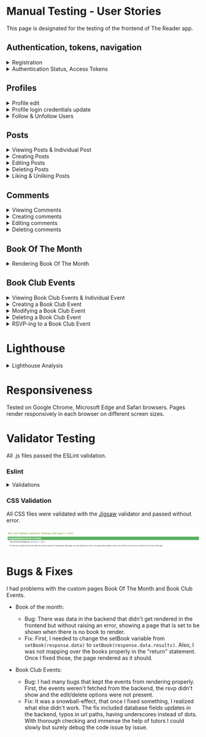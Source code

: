 # **Manual Testing - User Stories**

This page is designated for the testing of the frontend of The Reader app.

## **Authentication, tokens, navigation**

<details>
<summary>Registration</summary>

- **User Story:**

![auth](src/assets/testing_account_registration.png)

- **Required Fields:** The registration form correctly marks the username and password fields as required, preventing submission without these essential details.

- **Sign-Up Button:** The presence and functionality of the "Sign-Up" button are confirmed, allowing users to initiate the account registration process effortlessly.

- **Username Setting:** Users can input and submit a desired username during the registration process without encountering issues.

- **Password Setting:** Users can input and submit a password, and the registration system securely handles the process.

- **Error Messages:** Clear and meaningful validation messages are displayed if a user attempts to register without providing the required username or password.

- **Username Uniqueness:** The registration system enforces username uniqueness, preventing users from registering with an already existing username.
Intentionally triggered errors prompt meaningful error messages, ensuring users are informed when issues like incorrect password length occur during the registration process.

- **User Interaction:** Upon successful registration users are redirected to the "Sign In" page.
Users when not registered or not signed in can't access all features of the site.

![signin](src/assets/signinsignup.png)

</details>

<details>
<summary>Authentication Status, Access Tokens</summary>

- **User Story**:

![login](src/assets/testing_login.png)

- **Username and Password Fields:** Input fields for both the username and password are present on the login page, allowing users to enter their credentials.

- **Login Button:** The "Login" button is implemented and functional, enabling users to initiate the login process effortlessly.

- **Authentication and Redirection:** Users, after entering valid credentials and clicking the "Login" button, are successfully authenticated and redirected to the feed or a designated landing page.

- **Access to Features:** Upon successful authentication, users have access to the sites features, including logout, posting, commenting, and liking.

- **Logout Functionality:** The logout feature works as expected, logging the user out and redirecting them to the appropriate landing page.

- **Error messages:** Clear and informative error messages are displayed if a user attempts to log in with incorrect credentials.

- **User Story**:

![auth2](src/assets/testing_authstatus.png)

- **Authentication Status Display:** Users can view their authentication status prominently displayed on the interface.

- **Visual Elements:** Visual elements, such as messages or icons, effectively communicate the user's authentication status.

- **Real-time Updates:** The authentication status is updated in real-time as the user logs in or out.

- **Restricted Functionalities:** When the user is logged out, certain functionalities are appropriately restricted, ensuring a secure experience.

- **Prompt to Sign In:** The system prompts the user to sign in when attempting to access functionalities that require authentication.

- **Backend API Endpoint:** The backend API endpoint accurately returns the authentication status of the user.

- **React Component:** The React component responsible for displaying the authentication status functions as intended, providing a clear representation.

- **Visual Design:** The visual design of messages or icons aligns with the overall UI/UX and enhances user understanding of their authentication status.

- **Real-time Validation:** Real-time updates are validated, confirming that the authentication status changes promptly and reflects the user's actions.

- **Restricted Functionality:** The logic to restrict certain functionalities for logged-out users is well-implemented.

- **Prompting Mechanism:** The mechanism prompting users to sign in is effective and user-friendly.

![navbar](src/assets/nav.png)

- **User Story:**

![accestoken](src/assets/testing_accesstokens.png)

- **Persistent Login:** Authenticated users remain logged in even after closing and reopening the browser until they manually log out.

- **Token Expiry Handling:** Logic to handle access token expiry is successfully implemented, including token refresh.

- **Reauthentication Prompt:** Users are appropriately prompted to reauthenticate if necessary, ensuring the security of the system.

- **Server-side Token Validation:** The server-side application accurately validates incoming access tokens, preventing unauthorized access.

- **Sign OUt Button:** A "Sign Out" button or option is available, allowing users to manually log out when they choose to end their session.

- **Manual Logout:** The behavior of persistent login is validated when users manually log out, confirming their session termination.

</details>

## **Profiles**

<details>
<summary>Profile edit</summary>

- **User Story:**

![profileedit](src/assets/testing_profileedit.png)

- **Access to Modification Page:** Authenticated users have access to a dedicated page for modifying their profile picture and bio.

- **Profile Picture Modification:** Users can successfully upload a new profile picture, and the system validates that the uploaded image adheres to the specified size limits.

- **Bio Modification:** Users can update their bio, and the changes are accurately saved and displayed on their profile.

- **File Upload Component:** The file upload component for profile pictures functions as intended, providing a user-friendly way to select and upload images.

- **Form and Input Fields:** The modification page includes clear and intuitive form fields for updating the profile picture and bio.

</details>

<details>
<summary>Profile login credentials update</summary>

- **User Story:**

![credupdate](src/assets/testing_logincredupdate.png)

- **Access to Update Page:** Authenticated users can access a dedicated page for updating their username and password.

- **Username Update:** Users can successfully update their username, and the system enforces validation checks to ensure it meets specified requirements (e.g., length, allowed characters).

- **Password Update:** The system implements security validation checks for updating the password, including length requirements and other security measures.

- **Error Handling:** Clear and intuitive error messages are displayed if users encounter issues while updating their username or password.

- **Form Input Fields:** The update page includes form input fields for both the username and password, clearly indicating where users can make changes.

- **Defensive Programming:** Defensive programming techniques are in place to guarantee that only the authenticated user has access to update their own username and password.

- **Database Reflection:** The database accurately reflects the changes in the user's profile after the update, ensuring data consistency.

- **Submission Process:** When users submit the update form, the system correctly processes the information, updating the user's profile with the new username and password.

- **Data Persistence:** Updated login credentials persist accurately, and users can log in with the new information upon subsequent visits.

</details>

<details>
<summary>Follow & Unfollow Users</summary>

- **User Story:**

![followunfollow](src/assets/testing_followunfollow.png)

- **Follow Action:** Clicking the "Follow" button next to another user's profile registers the action on the backend.

- **Unfollow Action:** Clicking the "Unfollow" button next to a user's profile correctly registers the action on the backend.

- **Authentication Checks:** Proper authentication checks are in place to ensure only authenticated users can perform follow and unfollow actions.

- **Backend Logic:** The backend logic accurately updates the database when a user follows or unfollows another user, ensuring data consistency and integrity.

- **Privacy Settings:** Implemented privacy settings control who can follow a user, providing the desired level of user control.

- **Followers List Update:** On the user's profile page, the follower's profile is correctly added or removed from the list of followers based on follow or unfollow actions.

- **Follower Count:** The follower count of the user being followed increments or decreases by one based on the follow or unfollow action.

- **Follow/Unfollow Button Design:** The "Follow/Unfollow" button is well-designed and seamlessly integrated into the user interface.

- **Button States:** The button has different states such as 'Follow,' 'Following,' and 'Unfollow,' with visual updates reflecting the current state.

- **Dynamic UI Updates:** The UI dynamically updates to reflect changes in the follower count and the appearance of the "Follow/Unfollow" button.

- **Intuitive UI:** The user interface is intuitive, making it clear to users the current follow state and how to initiate follow or unfollow actions. Testing confirms smooth transitions between different button states, providing a seamless and visually appealing user experience.

- **Response Handling:** Frontend logic handles responses from the backend after a user follows or unfollows another user, ensuring accurate and timely updates.

</details>

## **Posts**

<details>
<summary>Viewing Posts & Individual Post</summary>

- **User Story:**

![viewposts](src/assets/testing_viewposts.png)

- **Access Individual Post:** Clicking on a post opens a dedicated page to display the individual post, and this functionality works seamlessly.

- **User-Friendliness:** The layout of the individual post page/modal is intuitive and user-friendly.
Essential post details are prominently highlighted, contributing to a positive user experience.

- **Comprehensive Details:** The individual post view includes accurate and comprehensive details such as post content, author's username, timestamp, comments, and likes.

- **Backend Logic:** Backend logic successfully fetches comprehensive details for a specific post without any issues.

- **Frontend Components:** Frontend components dynamically display the retrieved post details as intended, providing a smooth user interface.

- **User Interactions:** Liking or commenting on a post from the individual view functions properly, with immediate and accurate reflections.

</details>

<details>
<summary>Creating Posts</summary>

- **User Story:**

![createposts](src/assets/testing_creatingposts.png)

- **"Create Post" Button:** A "Create Post" button is present within the user interface for authenticated users.

- **Access Control:** Only logged-in users can access the "Create Post" button; attempts by non-authenticated users are appropriately restricted.

- **Form Accessibility:** Clicking on the "Create Post" button opens a form allowing users to input details such as title, content, and any other relevant information for creating a new post.

- **Form Submission:** Users can submit the post through the form, and the system registers the new post in the database.

- **Backend Logic:** Backend logic to handle the creation of posts is implemented and functions as expected.

- **Backend Unit Testing:** Unit tests for the backend logic accurately cover various scenarios related to post creation.

</details>

<details>
<summary>Editing Posts</summary>

- **User Story:**

![editingposts](src/assets/testing_editposts.png)

- **"Edit" Button:** Authenticated users who are creators of a post have an "Edit" button or option next to their posts.

- **Access Control:** The "Edit" button is visible only to the authenticated user who owns the post; unauthorized access is appropriately restricted.

- **Editing Interface:** Clicking the "Edit" button opens an interface allowing users to modify the title and content of their post.

- **Pre-filled Information:** The interface pre-fills with the current title and content for easy modification.

- **Form Accessibility:** The form component allows users to edit the title and content of their posts.

- **Backend Logic:** Backend logic to handle the modification of posts is implemented and functions as expected.

- **Update Frontend:** The frontend updates seamlessly when a post is successfully modified.

- **Backend Unit Testing:** Tests for the backend logic accurately cover various scenarios related to post modification.

</details>

<details>
<summary>Deleting Posts</summary>

- **User Story:**

![deletingposts](src/assets/testing_deleteposts.png)

- **"Delete" Button:** Authenticated users who own a post have a "Delete" button or option next to their posts. Clicking the "Delete" button triggers the post deletion process.

- **Access Control:** The "Delete" button is visible only to the authenticated user who owns the post; unauthorized access is appropriately restricted.

- **Confirmation Prompt:** When attempting to delete a post, there is a confirmation prompt to prevent accidental deletions.

- **Backend Logic:** Backend logic to handle the deletion of posts is implemented and functions as expected.

- **Update Frontend:** The frontend updates seamlessly when a post is successfully deleted.

- **Visual Notice:** Users visually notice that the post has been deleted, with appropriate UI changes.

- **Unit Tests**: Tests for the backend logic accurately cover various scenarios related to post deletion.

</details>

<details>
<summary>Liking & Unliking Posts</summary>

- **User Story:**

![likeunlikeposts](src/assets/testing_likeunlikeposts.png)

- **Visibility of "Like" Button:** As a logged-in user, the "Like" button is visible next to each post on the page.

- **Like Registration:** When clicking the "Like" button, the system registers the like for the particular content.

- **Likes Count Display:** The number of likes increments with each like and is displayed for other users to see.

- **Unlike Functionality:** Users have the ability to unlike a post if they had previously liked it.

- **One Like per User per Post:** A post can only be liked once by a user.

- **Backend Model and View:** Backend includes a model for likes, a view for handling like/unlike requests, a serializer for data serialization, and the necessary URL patterns.

- **Database Update on Like/Unlike:** Backend logic updates the database accurately when a user likes or unlikes a post.


- **"Like" Button Component:** A frontend component for the "Like" button is integrated into each post.

- **Appearance Change on Like/Unlike:** The appearance of the "Like" button changes based on whether the user has liked the post or not.

- **Frontend Logic:** Frontend logic handles requests appropriately when the "Like" button is clicked.

- **Dynamic UI Update:** The UI updates dynamically to reflect changes in the likes count and the state of the "Like" button.

- **End-to-End:** The end-to-end flow of liking and unliking posts has been tested, ensuring a seamless experience for users.

</details>

## **Comments**

<details>
<summary>Viewing Comments</summary>

- **User Story:**

![viewcomments](src/assets/testing_viewcomments.png)

- **Comment Section Visibility:** On each post or content page, a clearly visible section dedicated to displaying comments is present.

- **Comment Presentation:** Comments are presented in a clear and organized manner, showing the commenter's username, timestamp, and the content of the comment.

- **Design Integration:** The design for the comment section is visually appealing and seamlessly integrates with the overall user interface.

- **Comments Component:** The component responsible for displaying the list of comments on a post is functioning as expected.

- **Visual Styles:** Styles applied to enhance the visual presentation of the comments section are effective, making it easy to read and navigate.

- **Timestamp Format:** Timestamps are displayed in a user-friendly format, such as "2 hours ago" or "yesterday."

- **Responsive Design:** The comment section responds well to different screen sizes, ensuring a consistent and enjoyable user experience across devices.

</details>

<details>
<summary>Creating comments</summary>

- **User Story:**

![creatingcomments](src/assets/testing_commenting.png)

- **Comment Display:** Authenticated users can clearly see comments under posts, including the content of the comments and the timestamp of when they were posted.

- **Create Comment:** Authenticated users can successfully create comments on posts using the designated frontend interface.

- **Timestamp Display:** Comments display timestamps indicating when they were posted, enhancing the context for users.

</details>

<details>
<summary>Editing comments</summary>

- **User Story:**

![editcomments](src/assets/testing_editcomment.png)

- **Edit Comment Button:** Authenticated users who own a comment can see an "Edit" button next to their comments, ensuring visibility only for the comment owner.

- **Form Accessibility:** The form component for editing comments is accessible to the authenticated user, providing a seamless interface for content modification.

- **Pre-filled Information:** The interface pre-fills with the current content of the comment, simplifying the modification process for the user.

- **Backend Logic:** Backend logic to handle the modification of comments is successfully implemented and functions as expected.

</details>

<details>
<summary>Deleting comments</summary>

- **User Story:**

![deletingcomments](src/assets/testing_deletecomments.png)

- **Delete Comment Button:** Authenticated users who own a comment can see a "Delete" button next to their comments, ensuring visibility only for the comment owner.

- **Backend Logic:** Backend logic to handle the deletion of comments is successfully implemented and functions as expected.

- **Update Frontend:** The frontend updates dynamically when a comment is successfully deleted, ensuring a seamless and real-time user experience. Asynchronous techniques are employed to remove the comment from the feed without requiring a full page reload, enhancing user interaction.

- **Unit Testing:** Thorough tests for the backend logic accurately cover various scenarios related to comment deletion, ensuring robust functionality.

</details>

## **Book Of The Month**

<details>
<summary>Rendering Book Of The Month</summary>

- **User Story:**

![botm](src/assets/testing_botm.png)

- **Admin Privileges:** Admin privileges control access to the Book of the Month functionality as intended. Non-admin users are appropriately restricted.

- **Database Schema:** The database schema effectively stores comprehensive information related to the Book of the Month, accommodating all necessary details.

- **Backend API Endpoints:** Backend API endpoints for retrieving and updating Book of the Month information have been successfully tested.

- **Book of the Month Section:** The dedicated section for the Book of the Month is visible on the platform's main page and is accessible only to users with admin privileges.

- **Display Component:** The frontend component displays the Book of the Month information in a user-friendly format, presenting all relevant details.

</details>

## **Book Club Events**

<details>
<summary>Viewing Book Club Events & Individual Event</summary>

- **User Story:**

![viewevents](src/assets/testing_viewbce.png)

- **Ordering:** Book club events are displayed in descending chronological order, with the freshest event appearing first.

- **Clear Display:** The component displays book club events in a clear and organized manner, presenting relevant information such as event title and date prominently.

- **Visual Presentation:** Visual styles enhance the presentation of the event listing as well as individual event presentation upon clicking, making it intuitive for users.

- **Date Visibility:** Date information for each event is clearly visible and distinguishable, allowing users to identify and understand the chronological order.

- **Infinite Scrolling:** Infinite scrolling function allowing users to navigate through multiple pages or load more events seamlessly.

</details>

<details>
<summary>Creating a Book Club Event</summary>

- **User Story:**

![creatingevents](src/assets/testing_createbce.png)

- **Access for Authenticated Users:** Authenticated users have access to the "Create Event" feature.

- **Visibility of "Create Event" Button:** The "Create Event" button is appropriately integrated within the user interface for authenticated users.

- **Form Fields:** The form component allows users to input details such as title, description, date, and location for a new book club event.

- **User-Friendly Design:** The form is designed to be user-friendly, providing a seamless experience for users when creating a new event.

- **Validation for Required Fields:** The form includes necessary validation for required fields, ensuring that users cannot submit incomplete data.

- **Data Format Validation:** Validation checks for data formats (date, etc.) are implemented to maintain data integrity.

</details>

<details>
<summary>Modifying a Book Club Event</summary>

- **User Story:**

![editbce](src/assets/testing_editbce.png)

- **"Edit" Button:** An "Edit" button is visible for each book club event on the page.

- **Owner Restriction for "Edit" Button:** The "Edit" button is only visible to the authenticated user who is the owner of the event.

- **Form Component for Modification:** A form component includes editable fields for relevant details of a book club event. The form is initially populated with the current details of the book club event.

- **Backend Logic:** Backend logic accurately handles the modification of book club events.

- **Owner Authentication Check:** Only the authenticated owner of the event can trigger the modification process.

- **Frontend Update on Modification:** Frontend updates seamlessly when a book club event is successfully modified.

- **Editable Fields for Details:** Relevant fields such as event title, description, date, and location are editable.

- **Validation Checks:** Validation checks are implemented to ensure that modified data adheres to specified constraints like valid date and time.

- **Error Messages on Issues:** Clear error messages are displayed if there are issues with the modification attempt.

- **End-to-End Flow:** The end-to-end flow of modifying a book club event has been tested, ensuring a seamless experience for authenticated owners.

</details>

<details>
<summary>Deleting a Book Club Event</summary>

- **User Story:**

![deletebce](src/assets/testing_deletebce.png)

- **"Delete" Button:** A "Delete" button is visible for each owner owned book club event on the page.

- **Owner Restriction for "Delete" Button:** The "Delete" button is only visible to the authenticated user who is the owner of the event.

- **Confirmation Dialog:** A confirmation with the options to confirm or cancel the deletion are available within the dialog that appears when the "Delete" button is clicked.

- **Backend Logic for Deletion:** Backend logic accurately handles the deletion of book club events.

- **Frontend Update on Deletion:** Frontend updates seamlessly when a book club event is successfully deleted.

</details>

<details>
<summary>RSVP-ing to a Book Club Event</summary>

- **User Story:**

![rsvp](src/assets/testing_rsvp.png)

- **Authentication Check for RSVP:** Authentication checks are implemented to allow only authenticated users to access the RSVP functionality.

- **Login/Registration Prompt for Non-authenticated Users:** Non-authenticated users attempting to RSVP are prompted to login or register.

- **RSVP Button:** An "RSVP" button in the form of an icon is visible on the event page for authenticated users.

- **Backend Logic for RSVP:** Backend logic accurately handles the update of the user's RSVP status for the event.

- **Display of User's RSVP Status:** The user's RSVP status is displayed on the event page.

- **Option to Cancel RSVP:** Authenticated users have the option to cancel their RSVP.

- **RSVP Reflection on Event Page:** Upon RSVP, the attendance status is promptly updated and reflected on the event page. Authenticated users can view their own RSVP status on the event page.

</details>

# **Lighthouse**

<details>
<summary>Lighthouse Analysis</summary>

## **Book Club Events**

- Desktop

![bcedt](src/assets/lighthouse_bce_desktop.png)

- Mobile

![bcem](src/assets/lighthouse_bce.png)

## **Book Of The Month**

- Desktop

![botmdt](src/assets/lighthouse_botm.png)

- Mobile

![botmm](src/assets/lighthouse_botm_mobile.png)

## **Home**

- Desktop

![homedt](src/assets/lighthouse_home_desktop.png)

- Mobile

![homem](src/assets/lighthouse_home.png)

## **Feed**

- Desktop

![feeddt](src/assets/lighthouse_feed_desktop.png)

- Mobile

![feedm](src/assets/lighthouse_feed_mobile.png)

## **Liked**

- Desktop

![likeddt](src/assets/lighthouse_liked_desktop.png)

- Mobile

![likedm](src/assets/lighthouse_liked_mobile.png)

## **Profile**

- Desktop

![profiledt](src/assets/lighthouse_profile_desktop.png)

- Mobile

![profilem](src/assets/lighthouse_profile_mobile.png)

## **Sign In**

- Desktop

![signindt](src/assets/lighthouse_signin_desktop.png)

- Mobile

![signinm](src/assets/lighthouse_signin_mobile.png)

## **Sign Up**

- Desktop

![signupdt](src/assets/lighthouse_signup_desktop.png)

- Mobile

![signupm](src/assets/lighthouse_signup_mobile.png)

</details>

# **Responsiveness**

Tested on Google Chrome, Microsoft Edge and Safari browsers. Pages render responsively in each browser on different screen sizes.

# **Validator Testing**

All .js files passed the ESLint validation.

### **Eslint**

<details>
<summary>Validations</summary>

![eslintapp](src/assets/eslint_app.png)

![eslintbce](src/assets/eslint_bce.png)

![eslintbcecreate](src/assets/eslint_bcecreate.png)

![eslintbceedit](src/assets/eslint_bceedit.png)

![eslintbcepage](src/assets/eslint_bcepage.png)

![eslintbcespage](src/assets/eslint_bcespage.png)

![eslintbotm](src/assets/eslint_botm.png)

![eslintcomment](src/assets/eslint_comment.png)

![eslintcommentcreate](src/assets/eslint_commentcreate.png)

![eslintcommentedit](src/assets/eslint_commentedit.png)

![eslintcomponents](src/assets/eslint_components1.png)

![eslintcomponents](src/assets/eslint_components2.png)

![eslintcontexts](src/assets/eslint_contexts.png)

![eslinthooks](src/assets/eslint_hooks.png)

![eslintindex](src/assets/eslint_index.png)

![eslintpopularprofiles](src/assets/eslint_popularprofiles.png)

![eslintpost](src/assets/eslint_post.png)

![eslintpostcreate](src/assets/eslint_postcreate.png)

![eslintpostedit](src/assets/eslint_postedit.png)

![eslintpostpage](src/assets/eslint_postpage.png)

![eslintpostspage](src/assets/eslint_postspage.png)

![eslintprofile](src/assets/eslint_profile.png)

![eslintprofileedit](src/assets/eslint_profileedit.png)

![eslintprofilepage](src/assets/eslint_profilepage.png)

![eslintsignup](src/assets/eslint_signup.png)

![eslintsignin](src/assets/eslint_signin.png)

![eslintusername](src/assets/eslint_username.png)

![eslintuserpassword](src/assets/eslint_userpassword.png)

![eslintutils](src/assets/eslint/eslint_utils.png)

</details>

### **CSS Validation**

All CSS files were validated with the [Jigsaw](https://jigsaw.w3.org/css-validator/validator.html.en) validator and passed without error.

![cssvalid](src/assets/css_valid.png)

# **Bugs & Fixes**

I had problems with the custom pages Book Of The Month and Book Club Events.

- Book of the month:
    - Bug: There was data in the backend that didn't get rendered in the frontend but without raising an error, showing a page that is set to be shown when there is no book to render.
    - Fix: First, I needed to change the setBook variable from ```setBook(response.data)``` to ```setBook(response.data.results)```. Also, I was not mapping over the books properly in the "return" statement. Once I fixed those, the page rendered as it should.

- Book Club Events:
    - Bug: I had many bugs that kept the events from rendering properly. First, the events weren't fetched from the backend, the rsvp didn't show and the edit/delete options were not present.
    - Fix: It was a snowball-effect, that once I fixed something, I realized what else didn't work. The fix included database fields updates in the backend, typos in url paths, having underscores instead of dots. With thorough checking and immense the help of tutors I could slowly but surely debug the code issue by issue.
